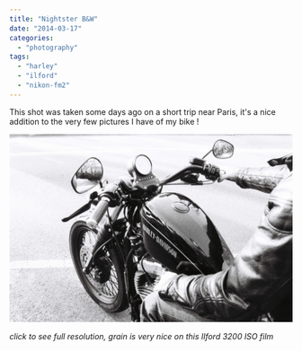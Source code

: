 ```yaml
---
title: "Nightster B&W"
date: "2014-03-17"
categories: 
  - "photography"
tags: 
  - "harley"
  - "ilford"
  - "nikon-fm2"
---
```


This shot was taken some days ago on a short trip near Paris, it's a nice addition to the very few pictures I have of my bike !

[![hd n&b](images/f1000037-1024x682.jpg)](http://www.ultrabug.fr/wordpress/wp-content/uploads/2014/03/f1000037.jpg)

_click to see full resolution, grain is very nice on this Ilford 3200 ISO film_
